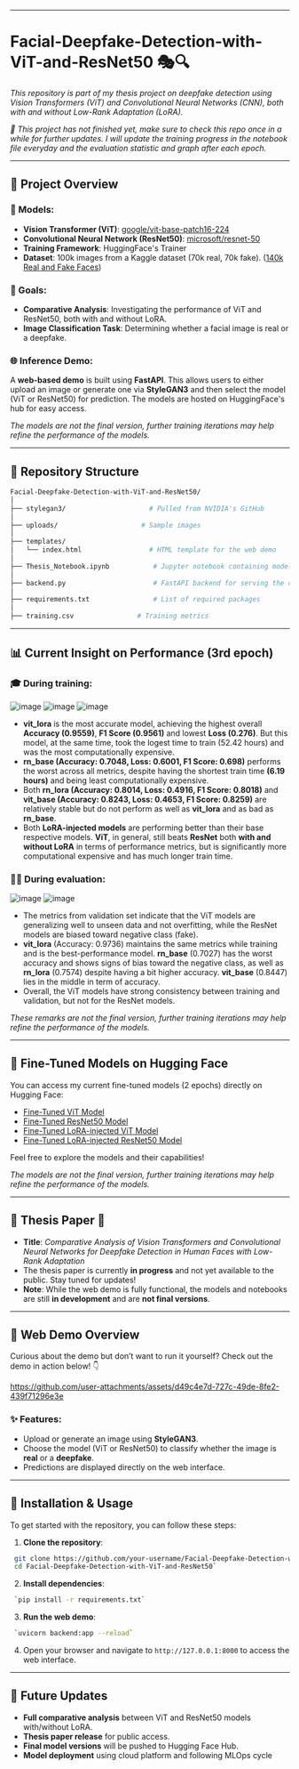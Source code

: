 ----------
# Facial-Deepfake-Detection-with-ViT-and-ResNet50 🎭🔍
_This repository is part of my thesis project on deepfake detection using Vision Transformers (ViT) and Convolutional Neural Networks (CNN), both with and without Low-Rank Adaptation (LoRA)._

_💜 This project has not finished yet, make sure to check this repo once in a while for further updates. I will update the training progress in the notebook file everyday and the evaluation statistic and graph after each epoch._

----------


## 🌟 Project Overview

### 🧠 Models:

-   **Vision Transformer (ViT)**: [google/vit-base-patch16-224](https://huggingface.co/google/vit-base-patch16-224)
-   **Convolutional Neural Network (ResNet50)**: [microsoft/resnet-50](https://huggingface.co/microsoft/resnet-50)
-   **Training Framework**: HuggingFace's Trainer
-   **Dataset**: 100k images from a Kaggle dataset (70k real, 70k fake). ([140k Real and Fake Faces](https://www.kaggle.com/datasets/xhlulu/140k-real-and-fake-faces))

### 🚀 Goals:

-   **Comparative Analysis**: Investigating the performance of ViT and ResNet50, both with and without LoRA.
-   **Image Classification Task**: Determining whether a facial image is real or a deepfake.

### 🌐 Inference Demo:

A **web-based demo** is built using **FastAPI**. This allows users to either upload an image or generate one via **StyleGAN3** and then select the model (ViT or ResNet50) for prediction. The models are hosted on HuggingFace's hub for easy access.

_The models are not the final version, further training iterations may help refine the performance of the models._

---

## 📁 Repository Structure

```bash
Facial-Deepfake-Detection-with-ViT-and-ResNet50/
│
├── stylegan3/                     # Pulled from NVIDIA's GitHub
│
├── uploads/                     # Sample images
│
├── templates/
│   └── index.html                 # HTML template for the web demo
│
├── Thesis_Notebook.ipynb           # Jupyter notebook containing model training code.
│
├── backend.py                      # FastAPI backend for serving the demo
│
├── requirements.txt                # List of required packages
│
├── training.csv                # Training metrics
```

 --------
 
## 📊 Current Insight on Performance (3rd epoch)

### 🎓 During training:
![image](https://github.com/user-attachments/assets/ce0db142-2a5c-4b89-addb-f8c2f448ce7f)
![image](https://github.com/user-attachments/assets/ae59e4e2-0f65-4a49-9022-be0bbff1fedb)
![image](https://github.com/user-attachments/assets/af357d06-8ed4-4e03-8bed-977b8a4ecd18)

-   **vit_lora** is the most accurate model, achieving the highest overall **Accuracy (0.9559)**, **F1 Score (0.9561)** and lowest **Loss (0.276)**. But this model, at the same time, took the logest time to train (52.42 hours) and was the most computationally expensive.
- **rn_base (Accuracy: 0.7048, Loss: 0.6001, F1 Score: 0.698)** performs the worst across all metrics, despite having the shortest train time **(6.19 hours)** and being least computationally expensive.
- Both **rn_lora (Accuracy: 0.8014, Loss: 0.4916, F1 Score: 0.8018)** and **vit_base (Accuracy: 0.8243, Loss: 0.4653, F1 Score: 0.8259)** are relatively stable but do not perform as well as **vit_lora** and as bad as **rn_base**.
- Both **LoRA-injected models** are performing better than their base respective models. **ViT**, in general, still beats **ResNet** both **with and without LoRA** in terms of performance metrics, but is significantly more computational expensive and has much longer train time.


### 🧑‍💻 During evaluation:
![image](https://github.com/user-attachments/assets/06c13878-c12d-476e-80b0-cc1e3c63e049)
![image](https://github.com/user-attachments/assets/c329a0d7-ef1a-4744-b9db-ab00d720cb43)

-   The metrics from validation set indicate that the ViT models are generalizing well to unseen data and not overfitting, while the ResNet models are biased toward negative class (fake).
-   **vit_lora** (Accuracy: 0.9736) maintains the same metrics while training and is the best-performance model. **rn_base** (0.7027) has the worst accuracy and shows signs of bias toward the negative class, as well as **rn_lora** (0.7574) despite having a bit higher accuracy. **vit_base** (0.8447) lies in the middle in term of accuracy.
-   Overall, the ViT models have strong consistency between training and validation, but not for the ResNet models.

*These remarks are not the final version, further training iterations may help refine the performance of the models.*

----------

## 🔗 Fine-Tuned Models on Hugging Face
You can access my current fine-tuned models (2 epochs) directly on Hugging Face:

-   [Fine-Tuned ViT Model](https://huggingface.co/1ancelot/vit_base)
-   [Fine-Tuned ResNet50 Model](https://huggingface.co/1ancelot/rn_base)
-   [Fine-Tuned LoRA-injected ViT Model](https://huggingface.co/1ancelot/vit_lora)
-   [Fine-Tuned LoRA-injected ResNet50 Model](https://huggingface.co/1ancelot/rn_lora)

Feel free to explore the models and their capabilities!

_The models are not the final version, further training iterations may help refine the performance of the models._

----------

## 📜 Thesis Paper 📝
-   **Title**: _Comparative Analysis of Vision Transformers and Convolutional Neural Networks for Deepfake Detection in Human Faces with Low-Rank Adaptation_
-   The thesis paper is currently **in progress** and not yet available to the public. Stay tuned for updates!
-   **Note**: While the web demo is fully functional, the models and notebooks are still **in development** and are **not final versions**.
----------

## 🚀 Web Demo Overview

Curious about the demo but don’t want to run it yourself? Check out the demo in action below! 👇

https://github.com/user-attachments/assets/d49c4e7d-727c-49de-8fe2-439f71296e3e

### ✨ Features:

-   Upload or generate an image using **StyleGAN3**.
-   Choose the model (ViT or ResNet50) to classify whether the image is **real** or a **deepfake**.
-   Predictions are displayed directly on the web interface.
----------

## 🔧 Installation & Usage

To get started with the repository, you can follow these steps:

1.  **Clone the repository**:
    
   ``` bash
    git clone https://github.com/your-username/Facial-Deepfake-Detection-with-ViT-and-ResNet50.git
    cd Facial-Deepfake-Detection-with-ViT-and-ResNet50` 
```
    
2.  **Install dependencies**:
    
   ``` bash
    `pip install -r requirements.txt` 
   ```
    
3.  **Run the web demo**:
    
   ```bash
    `uvicorn backend:app --reload` 
   ```
    
4.  Open your browser and navigate to `http://127.0.0.1:8000` to access the web interface.
 --------
## 📅 Future Updates

-   **Full comparative analysis** between ViT and ResNet50 models with/without LoRA.
-   **Thesis paper release** for public access.
-   **Final model versions** will be pushed to Hugging Face Hub.
-   **Model deployment** using cloud platform and following MLOps cycle
